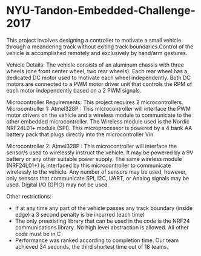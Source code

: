 # NYU-Tandon-Embedded-Challenge-2017
This project involves designing a controller to motivate a small vehicle through a meandering track without exiting track boundaries.Control of the vehicle is accomplished
remotely and exclusively by hand/arm gestures.

Vehicle Details: The vehicle consists of an aluminum chassis with three wheels (one front
center wheel, two rear wheels). Each rear wheel has a dedicated DC motor used to motivate
each wheel independently. Both DC motors are connected to a PWM motor driver unit that
controls the RPM of each motor independently based on a 2 PWM signals.

Microcontroller Requirements: This project requires 2 microcontrollers.
Microcontroller 1: Atmel328P : This microcontroller will interface the PWM motor
drivers on the vehicle and a wireless module to communicate to the other embedded
microcontroller. The Wireless module used is the Nordic NRF24L01+ module (SPI). This microprocessor is powered by a 4 bank AA battery pack that plugs directly into the microcontroller Vin.

Microcontroller 2: Atmel328P : This microcontroller will interface the sensor/s used to
wirelessly instruct the vehicle. It may be powered by a 9V battery or any other suitable power
supply. The same wireless module (NRF24L01+) is interfaced by this microcontroller to
communicate wirelessly to the vehicle. Any number of sensors may be used, however, only
sensors that communicate SPI, I2C, UART, or Analog signals may be used. Digital I/O (GPIO)
may not be used. 

Other restrictions:
- If at any time any part of the vehicle passes any track boundary (inside edge) a 3 second
penalty is be incurred (each time)
- The only preexisting library that can be used in the code is the NRF24 communications library. No high level abstraction is allowed. All other code must be in C
- Performance was ranked according to completion time. Our team achieved 34 seconds, the third shortest time out of 18 teams.
